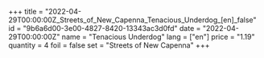 +++
title = "2022-04-29T00:00:00Z_Streets_of_New_Capenna_Tenacious_Underdog_[en]_false"
id = "9b6a6d00-3e00-4827-8420-13343ac3d0fd"
date = "2022-04-29T00:00:00Z"
name = "Tenacious Underdog"
lang = ["en"]
price = "1.19"
quantity = 4
foil = false
set = "Streets of New Capenna"
+++

